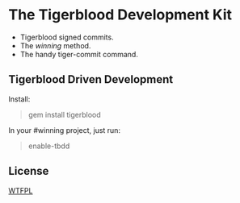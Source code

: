 The Tigerblood Development Kit
==============================

- Tigerblood signed commits.
- The *winning* method.
- The handy tiger-commit command.

Tigerblood Driven Development
-----------------------------

Install:

> gem install tigerblood

In your #winning project, just run:

> enable-tbdd

License
-------

[WTFPL](https://secure.wikimedia.org/wikipedia/en/wiki/WTFPL)
